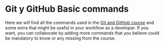# Git y GitHub Basic commands

Here we will find all the commands used in the [Git and GitHub course](https://platzi.com/cursos/git-github/) and some extra that might be useful in your workflow as a developer. If you want, you can collaborate by adding more commands that you believe could be mandatory to know or any missing from the course.